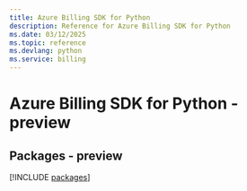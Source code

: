 ```yaml
---
title: Azure Billing SDK for Python
description: Reference for Azure Billing SDK for Python
ms.date: 03/12/2025
ms.topic: reference
ms.devlang: python
ms.service: billing
---
```

# Azure Billing SDK for Python - preview
## Packages - preview
[!INCLUDE [packages](billing-index.md)]